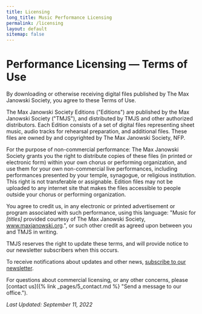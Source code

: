 ```yaml
---
title: Licensing
long_title: Music Performance Licensing
permalink: /licensing
layout: default
sitemap: false
---
```


# Performance Licensing &mdash; Terms of Use

By downloading or otherwise receiving digital files published by The Max
Janowski Society, you agree to these Terms of Use.

The Max Janowski Society Editions ("Editions") are published by the Max Janowski
Society ("TMJS"), and distributed by TMJS and other authorized distributors.
Each Edition consists of a set of digital files representing sheet music, audio
tracks for rehearsal preparation, and additional files. These files are owned by
and copyrighted by The Max Janowski Society, NFP.

For the purpose of non-commercial performance: The Max Janowski Society grants
you the right to distribute copies of these files (in printed or electronic
form) within your own chorus or performing organization, and use them for your
own non-commercial live performances, including performances presented by your
temple, synagogue, or religious institution. This right is not transferable or
assignable. Edition files may not be uploaded to any internet site that makes
the files accessible to people outside your chorus or performing organization.

You agree to credit us, in any electronic or printed advertisement or program
associated with such performance, using this language: "Music for _[titles]_
provided courtesy of The Max Janowski Society, www.maxjanowski.org.", or such
other credit as agreed upon between you and TMJS in writing.

TMJS reserves the right to update these terms, and will provide notice to our
newsletter subscribers when this occurs.

To receive notifications about updates and other news, [subscribe to our
newsletter](/subscribe).

For questions about commercial licensing, or any other concerns, please [contact
us]({% link _pages/5_contact.md %} "Send a message to our office.").

_Last Updated: September 11, 2022_

